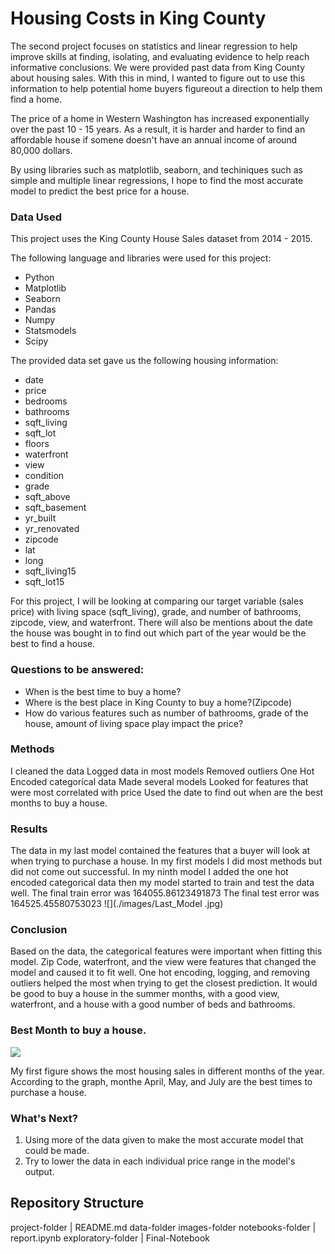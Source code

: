 # Housing Costs in King County

The  second project focuses on statistics and linear regression to help  improve  skills at finding, isolating, and evaluating evidence to help reach informative conclusions. We were provided past data from King County about housing sales. With this in mind, I wanted to figure out to use this information to help potential home buyers figureout a direction to help them find a home. 

The price of a home in Western Washington has increased exponentially over the past 10 - 15 years. As a result, it is harder and harder to find an affordable house if somene doesn't have an annual income of around 80,000 dollars. 

By using libraries such as matplotlib, seaborn, and techiniques such as simple and multiple linear regressions, I hope to find the most accurate model to predict the best price for a house. 

### Data Used

This project uses the King County House Sales dataset from 2014 - 2015. 

The following language and libraries were used for this project:

* Python
* Matplotlib
* Seaborn
* Pandas
* Numpy
* Statsmodels
* Scipy

The provided data set gave us the following housing information:

* date
* price
* bedrooms
* bathrooms
* sqft_living
* sqft_lot
* floors
* waterfront
* view
* condition
* grade
* sqft_above
* sqft_basement
* yr_built
* yr_renovated
* zipcode
* lat
* long
* sqft_living15
* sqft_lot15

For this project, I will be looking at comparing our target variable (sales price) with living space (sqft_living), grade, and number of bathrooms, zipcode, view, and waterfront. There will also be mentions about the date the house was bought in  to find out which part of the year would be the best to find a house. 
### Questions to be answered:

- When is the best time to buy a home?
- Where is the best place in King County to buy a home?(Zipcode)
- How do various features such as number of bathrooms, grade of the house, amount of living space play impact the price? 

### Methods 
I cleaned the data
Logged data in most models 
Removed outliers
One Hot Encoded categorical data 
Made several models 
Looked for features that were most correlated with price
Used the date to find out when are the best months to buy a house. 

### Results 
The data in my last model contained the features that a buyer will look at when trying to purchase a house. In my first models I did most methods but did not come out successful. In my ninth model I added the one hot encoded categorical data then my model started to train and test the data well. 
The final train error was 164055.86123491873
The final test error was  164525.45580753023
![](./images/Last_Model .jpg)


### Conclusion 
Based on the data, the categorical features were important when fitting this model. Zip Code, waterfront, and the view were features that changed the model and caused it to fit well. One hot encoding, logging, and removing outliers helped the most when trying to get the closest prediction. It would be good to buy a house in the summer months, with a good view, waterfront, and a house with a good number of beds and bathrooms. 


### Best Month to buy a house. 

![](./images/Sales_By_Month.png)


My first figure shows the most housing sales in different months of the year. According to the graph, monthe April, May, and July are the best times to purchase a house. 


### What's Next?

1. Using more of the data given to make the most accurate model that could be made. 
2. Try to lower the data in each individual price range in the model's output. 

## Repository Structure 
project-folder
    |
    README.md
    data-folder
    images-folder
    notebooks-folder
          |
          report.ipynb
          exploratory-folder
                  |
                  Final-Notebook
